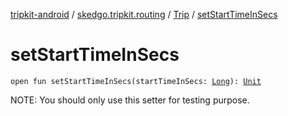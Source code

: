 [tripkit-android](../../index.md) / [skedgo.tripkit.routing](../index.md) / [Trip](index.md) / [setStartTimeInSecs](./set-start-time-in-secs.md)

# setStartTimeInSecs

`open fun setStartTimeInSecs(startTimeInSecs: `[`Long`](https://kotlinlang.org/api/latest/jvm/stdlib/kotlin/-long/index.html)`): `[`Unit`](https://kotlinlang.org/api/latest/jvm/stdlib/kotlin/-unit/index.html)

NOTE: You should only use this setter for testing purpose.

